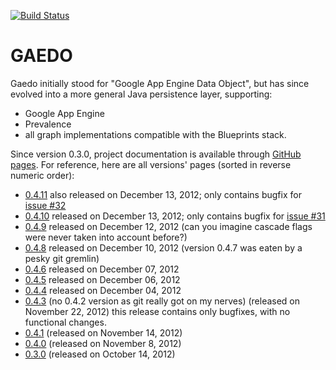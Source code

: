 [![Build Status](https://buildhive.cloudbees.com/job/Riduidel/job/gaedo/badge/icon)](https://buildhive.cloudbees.com/job/Riduidel/job/gaedo/)

GAEDO
=====

Gaedo initially stood for "Google App Engine Data Object", but has since evolved into a more general Java persistence layer, supporting:

* Google App Engine
* Prevalence
* all graph implementations compatible with the Blueprints stack.

Since version 0.3.0, project documentation is available through [GitHub pages][1]. For reference, here are all versions' pages (sorted in reverse numeric order): 

 * [0.4.11][2] also released on December 13, 2012; only contains bugfix for [issue #32][3]
 * [0.4.10][2] released on December 13, 2012; only contains bugfix for [issue #31][3]
 * [0.4.9][4] released on December 12, 2012 (can you imagine cascade flags were never taken into account before?)
 * [0.4.8][5] released on December 10, 2012 (version 0.4.7 was eaten by a pesky git gremlin)
 * [0.4.6][6] released on December 07, 2012
 * [0.4.5][7] released on December 06, 2012
 * [0.4.4][8] released on December 04, 2012
 * [0.4.3][9] (no 0.4.2 version as git really got on my nerves) (released on November 22, 2012) this release contains only bugfixes, with no functional changes.
 * [0.4.1][10] (released on November 14, 2012)
 * [0.4.0][11] (released on November 8, 2012)
 * [0.3.0][12] (released on October 14, 2012)


  [1]: http://pages.github.com/
  [2]: http://riduidel.github.com/gaedo/site/0.4.9/
  [3]: https://github.com/Riduidel/gaedo/issues/32
  [4]: http://riduidel.github.com/gaedo/site/0.4.9/
  [5]: http://riduidel.github.com/gaedo/site/0.4.1/
  [6]: http://riduidel.github.com/gaedo/site/0.4.1/
  [7]: http://riduidel.github.com/gaedo/site/0.4.1/
  [8]: http://riduidel.github.com/gaedo/site/0.4.1/
  [9]: http://riduidel.github.com/gaedo/site/0.4.1/
  [10]: http://riduidel.github.com/gaedo/site/0.4.1/
  [11]: http://riduidel.github.com/gaedo/site/0.4.0/
  [12]: http://riduidel.github.com/gaedo/site/0.4.1/
